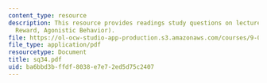 ```yaml
---
content_type: resource
description: This resource provides readings study questions on lecture 34 (Drive,
  Reward, Agonistic Behavior).
file: https://ol-ocw-studio-app-production.s3.amazonaws.com/courses/9-01-neuroscience-and-behavior-fall-2003/ba6bbd3bffdf8038e7e72ed5d75c2407_sq34.pdf
file_type: application/pdf
resourcetype: Document
title: sq34.pdf
uid: ba6bbd3b-ffdf-8038-e7e7-2ed5d75c2407
---
```

